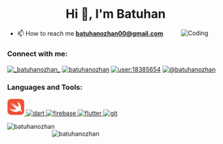 <h1 align="center">Hi 👋, I'm Batuhan</h1>
<img align="right" alt="Coding" width="100" src="https://i.imgur.com/SURRPdY.gif">



- 📫 How to reach me **batuhanozhan00@gmail.com**

<h3 align="left">Connect with me:</h3>
<p align="left">
<a href="https://twitter.com/_batuhanozhan_" target="blank"><img align="center" src="https://raw.githubusercontent.com/rahuldkjain/github-profile-readme-generator/master/src/images/icons/Social/twitter.svg" alt="_batuhanozhan_" height="30" width="40" /></a>
<a href="https://linkedin.com/in/batuhanozhan" target="blank"><img align="center" src="https://raw.githubusercontent.com/rahuldkjain/github-profile-readme-generator/master/src/images/icons/Social/linked-in-alt.svg" alt="batuhanozhan" height="30" width="40" /></a>
<a href="https://stackoverflow.com/users/user:18385654" target="blank"><img align="center" src="https://raw.githubusercontent.com/rahuldkjain/github-profile-readme-generator/master/src/images/icons/Social/stack-overflow.svg" alt="user:18385654" height="30" width="40" /></a>
<a href="https://medium.com/@batuhanozhan" target="blank"><img align="center" src="https://raw.githubusercontent.com/rahuldkjain/github-profile-readme-generator/master/src/images/icons/Social/medium.svg" alt="@batuhanozhan" height="30" width="40" /></a>
</p>

<h3 align="left">Languages and Tools:</h3>
<p align="left"> <a href="https://developer.apple.com/swift/" target="_blank" rel="noreferrer"> <img src="https://raw.githubusercontent.com/devicons/devicon/master/icons/swift/swift-original.svg" alt="swift" width="40" height="40"/> </a> <a href="https://dart.dev" target="_blank" rel="noreferrer"> <img src="https://www.vectorlogo.zone/logos/dartlang/dartlang-icon.svg" alt="dart" width="40" height="40"/> </a> <a href="https://firebase.google.com/" target="_blank" rel="noreferrer"> <img src="https://www.vectorlogo.zone/logos/firebase/firebase-icon.svg" alt="firebase" width="40" height="40"/> </a> <a href="https://flutter.dev" target="_blank" rel="noreferrer"> <img src="https://www.vectorlogo.zone/logos/flutterio/flutterio-icon.svg" alt="flutter" width="40" height="40"/> </a> <a href="https://git-scm.com/" target="_blank" rel="noreferrer"> <img src="https://www.vectorlogo.zone/logos/git-scm/git-scm-icon.svg" alt="git" width="40" height="40"/> </a> </p>

<p><img align="left"  src="https://github-readme-stats.vercel.app/api/top-langs?username=batuhanozhan&show_icons=true&theme=synthwave&locale=en&layout=compact" alt="batuhanozhan" /></p>

<p>&nbsp;<img align="right" width="400" src="https://github-readme-stats.vercel.app/api?username=batuhanozhan&show_icons=true&theme=synthwave&locale=en" alt="batuhanozhan" /></p>
